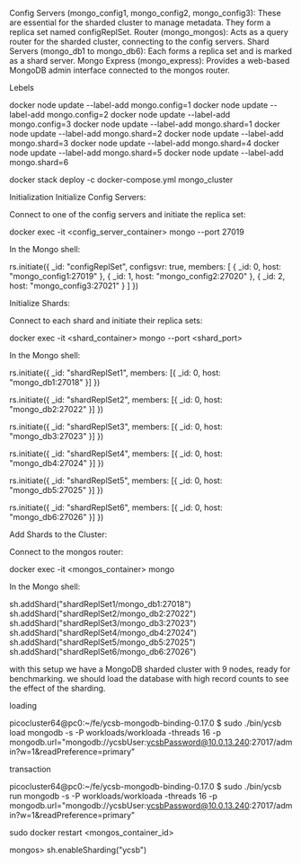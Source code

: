 Config Servers (mongo_config1, mongo_config2, mongo_config3): These are essential for the sharded cluster to manage metadata. They form a replica set named configReplSet.
Router (mongo_mongos): Acts as a query router for the sharded cluster, connecting to the config servers.
Shard Servers (mongo_db1 to mongo_db6): Each forms a replica set and is marked as a shard server.
Mongo Express (mongo_express): Provides a web-based MongoDB admin interface connected to the mongos router.

Lebels

docker node update --label-add mongo.config=1 <node-id-1>
docker node update --label-add mongo.config=2 <node-id-2>
docker node update --label-add mongo.config=3 <node-id-3>
docker node update --label-add mongo.shard=1 <node-id-4>
docker node update --label-add mongo.shard=2 <node-id-5>
docker node update --label-add mongo.shard=3 <node-id-6>
docker node update --label-add mongo.shard=4 <node-id-7>
docker node update --label-add mongo.shard=5 <node-id-8>
docker node update --label-add mongo.shard=6 <node-id-9>


docker stack deploy -c docker-compose.yml mongo_cluster

Initialization
Initialize Config Servers:

Connect to one of the config servers and initiate the replica set:

docker exec -it <config_server_container> mongo --port 27019

In the Mongo shell:

rs.initiate({
  _id: "configReplSet",
  configsvr: true,
  members: [
    { _id: 0, host: "mongo_config1:27019" },
    { _id: 1, host: "mongo_config2:27020" },
    { _id: 2, host: "mongo_config3:27021" }
  ]
})

Initialize Shards:

Connect to each shard and initiate their replica sets:

docker exec -it <shard_container> mongo --port <shard_port>


In the Mongo shell:

rs.initiate({
  _id: "shardReplSet1",
  members: [{ _id: 0, host: "mongo_db1:27018" }]
})

rs.initiate({
  _id: "shardReplSet2",
  members: [{ _id: 0, host: "mongo_db2:27022" }]
})

rs.initiate({
  _id: "shardReplSet3",
  members: [{ _id: 0, host: "mongo_db3:27023" }]
})

rs.initiate({
  _id: "shardReplSet4",
  members: [{ _id: 0, host: "mongo_db4:27024" }]
})

rs.initiate({
  _id: "shardReplSet5",
  members: [{ _id: 0, host: "mongo_db5:27025" }]
})

rs.initiate({
  _id: "shardReplSet6",
  members: [{ _id: 0, host: "mongo_db6:27026" }]
})


Add Shards to the Cluster:

Connect to the mongos router:

docker exec -it <mongos_container> mongo

In the Mongo shell:

sh.addShard("shardReplSet1/mongo_db1:27018")
sh.addShard("shardReplSet2/mongo_db2:27022")
sh.addShard("shardReplSet3/mongo_db3:27023")
sh.addShard("shardReplSet4/mongo_db4:27024")
sh.addShard("shardReplSet5/mongo_db5:27025")
sh.addShard("shardReplSet6/mongo_db6:27026")

with this setup we have a MongoDB sharded cluster with 9 nodes, ready for benchmarking. we should load the database with high record counts to see the effect of the sharding.

loading

picocluster64@pc0:~/fe/ycsb-mongodb-binding-0.17.0 $ sudo ./bin/ycsb load mongodb -s -P workloads/workloada -threads 16 -p mongodb.url="mongodb://ycsbUser:ycsbPassword@10.0.13.240:27017/admin?w=1&readPreference=primary"

transaction

picocluster64@pc0:~/fe/ycsb-mongodb-binding-0.17.0 $ sudo ./bin/ycsb run mongodb -s -P workloads/workloada -threads 16 -p mongodb.url="mongodb://ycsbUser:ycsbPassword@10.0.13.240:27017/admin?w=1&readPreference=primary"

sudo docker restart <mongos_container_id>

mongos> sh.enableSharding("ycsb")

